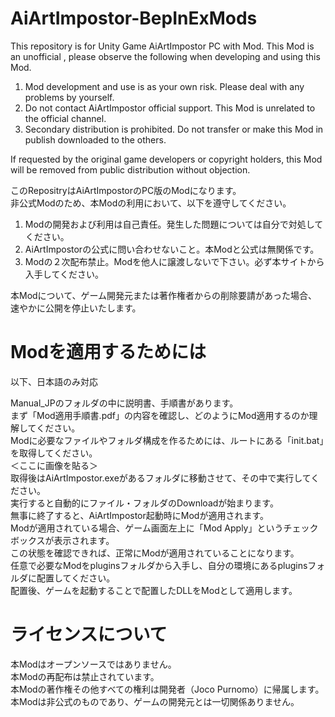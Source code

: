 # AiArtImpostor-BepInExMods
This repository is for Unity Game AiArtImpostor PC with Mod.
This Mod is an unofficial , please observe the following when developing and using this Mod.  

1. Mod development and use is as your own risk. Please deal with any problems by yourself.  
2. Do not contact AiArtImpostor official support. This Mod is unrelated to the official channel.  
3. Secondary distribution is prohibited. Do not transfer or make this Mod in publish downloaded to the others.  

If requested by the original game developers or copyright holders, this Mod will be removed from public distribution without objection.

このRepositryはAiArtImpostorのPC版のModになります。  
非公式Modのため、本Modの利用において、以下を遵守してください。  

1. Modの開発および利用は自己責任。発生した問題については自分で対処してください。  
2. AiArtImpostorの公式に問い合わせないこと。本Modと公式は無関係です。  
3. Modの２次配布禁止。Modを他人に譲渡しないで下さい。必ず本サイトから入手してください。  

本Modについて、ゲーム開発元または著作権者からの削除要請があった場合、速やかに公開を停止いたします。

# Modを適用するためには
以下、日本語のみ対応  

Manual_JPのフォルダの中に説明書、手順書があります。  
まず「Mod適用手順書.pdf」の内容を確認し、どのようにMod適用するのか理解してください。  
Modに必要なファイルやフォルダ構成を作るためには、ルートにある「init.bat」を取得してください。  
＜ここに画像を貼る＞  
取得後はAiArtImpostor.exeがあるフォルダに移動させて、その中で実行してください。  
実行すると自動的にファイル・フォルダのDownloadが始まります。  
無事に終了すると、AiArtImpostor起動時にModが適用されます。  
Modが適用されている場合、ゲーム画面左上に「Mod Apply」というチェックボックスが表示されます。  
この状態を確認できれば、正常にModが適用されていることになります。  
任意で必要なModをpluginsフォルダから入手し、自分の環境にあるpluginsフォルダに配置してください。  
配置後、ゲームを起動することで配置したDLLをModとして適用します。

# ライセンスについて
本Modはオープンソースではありません。  
本Modの再配布は禁止されています。  
本Modの著作権その他すべての権利は開発者（Joco Purnomo）に帰属します。  
本Modは非公式のものであり、ゲームの開発元とは一切関係ありません。  
